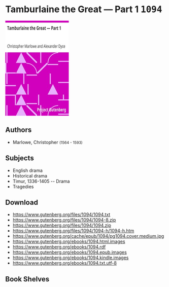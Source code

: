 # Tamburlaine the Great — Part 1 <kbd>1094</kbd>

![](./cover.medium.jpg "")

## Authors


 - Marlowe, Christopher <small>(1564 - 1593)</small>

## Subjects


 - English drama
 - Historical drama
 - Timur, 1336-1405 -- Drama
 - Tragedies

## Download


 - https://www.gutenberg.org/files/1094/1094.txt
 - https://www.gutenberg.org/files/1094/1094-8.zip
 - https://www.gutenberg.org/files/1094/1094.zip
 - https://www.gutenberg.org/files/1094/1094-h/1094-h.htm
 - https://www.gutenberg.org/cache/epub/1094/pg1094.cover.medium.jpg
 - https://www.gutenberg.org/ebooks/1094.html.images
 - https://www.gutenberg.org/ebooks/1094.rdf
 - https://www.gutenberg.org/ebooks/1094.epub.images
 - https://www.gutenberg.org/ebooks/1094.kindle.images
 - https://www.gutenberg.org/ebooks/1094.txt.utf-8

## Book Shelves


